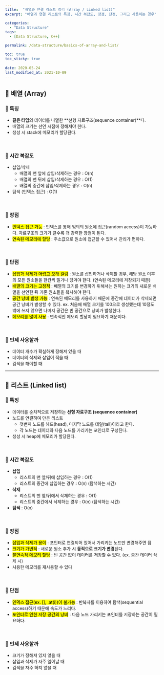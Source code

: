 ```yaml
---
title:  "배열과 연결 리스트 정리 (Array / Linked list)"
excerpt: "배열과 연결 리스트의 특징, 시간 복잡도, 장점, 단점, 그리고 사용하는 경우"

categories:
  - "Data Structure"
tags:
  - [Data Structure, C++]

permalink: /data-structure/basics-of-array-and-list/

toc: true
toc_sticky: true
 
date: 2020-05-24
last_modified_at: 2021-10-09
---
```


## 🦥 배열 (Array)

### 🌴 특징

- **같은 타입**의 데이터를 나열한 **선형 자료구조(sequence container)**다.
- 배열의 크기는 선언 시점에 정해져야 한다.
- 생성 시 stack에 메모리가 할당된다.

<br>

### 🌴 시간 복잡도

- 삽입/삭제
  - 배열의 맨 앞에 삽입/삭제하는 경우 : O(n)
  - 배열의 맨 뒤에 삽입/삭제하는 경우 : O(1)
  - 배열의 중간에 삽입/삭제하는 경우 : O(n)
- 탐색 (인덱스 접근) : O(1)

<br>

### 🌴 장점

- <mark>인덱스 접근 가능</mark> : 인덱스를 통해 임의의 원소에 접근(random access)이 가능하다. 자료구조의 크기가 클수록 더 강력한 장점이 된다.
- <mark>연속된 메모리에 할당</mark> : 주소값으로 원소에 접근할 수 있어서 관리가 편하다.

<br>

### 🌴 단점

- <mark>삽입과 삭제가 어렵고 오래 걸림</mark> : 원소를 삽입하거나 삭제할 경우, 해당 원소 이후의 모든 원소들을 한칸씩 밀거나 당겨야 한다. (연속된 메모리에 저장되기 때문)
- <mark>배열의 크기는 고정적</mark> : 배열의 크기를 변경하기 위해서는 원하는 크기의 새로운 배열을 선언한 뒤 기존 원소들을 복사해야 한다.
- <mark>공간 낭비 발생 가능</mark> : 연속된 메모리를 사용하기 때문에 중간에 데이터가 삭제되면 공간 낭비가 발생할 수 있다. ex. 처음에 배열 크기를 100으로 생성했는데 10정도 밖에 쓰지 않으면 나머지 공간은 빈 공간으로 낭비가 발생한다.
- <mark>메모리를 많이 사용</mark> : 연속적인 메모리 할당이 필요하기 때문이다.

<br>

### 🌴 언제 사용할까

- 데이터 개수가 확실하게 정해져 있을 때
- 데이터의 삭제와 삽입이 적을 때
- 검색을 해야할 때

---

## 🦥 리스트 (Linked list)

### 🌴 특징

- 데이터를 순차적으로 저장하는 **선형 자료구조 (sequence container)**
- 노드를 연결하여 만든 리스트
	- 첫번째 노드를 헤드(head), 마지막 노드를 테일(tail)이라고 한다.
	- 각 노드는 데이터와 다음 노드를 가리키는 포인터로 구성된다.
- 생성 시 heap에 메모리가 할당된다.

<br>

### 🌴 시간 복잡도

- **삽입**
  - 리스트의 맨 앞/뒤에 삽입하는 경우 : O(1)
  - 리스트의 중간에 삽입하는 경우 : O(n) (탐색하는 시간)
- **삭제**
  - 리스트의 맨 앞/뒤에서 삭제하는 경우 : O(1)
  - 리스트의 중간에서 삭제하는 경우 : O(n) (탐색하는 시간)
- **탐색** : O(n)

<br>

### 🌴 장점

- <mark>삽입과 삭제가 용이</mark> : 포인터로 연결되어 있어서 가리키는 노드만 변경해주면 됨
- <mark>크기가 가변적</mark> : 새로운 원소 추가 시 **동적으로 크기가 변경**된다.
- <mark>불연속적 메모리 할당</mark> : 빈 공간 없이 데이터를 저장할 수 있다. (ex. 중간 데이터 삭제 시)
- 사용한 메모리를 재사용할 수 있다

<br>

### 🌴 단점

- <mark>인덱스 접근(ex. [], .at(i))이 불가능</mark> : 반복자를 이용하여 탐색(sequential access)하기 때문에 속도가 느리다.
- <mark>포인터로 인한 저장 공간의 낭비</mark> : 다음 노드 가리키는 포인터를 저장하는 공간이 필요하다.

<br>

### 🌴 언제 사용할까

- 크기가 정해져 있지 않을 때
- 삽입과 삭제가 자주 일어날 때
- 검색을 자주 하지 않을 때
